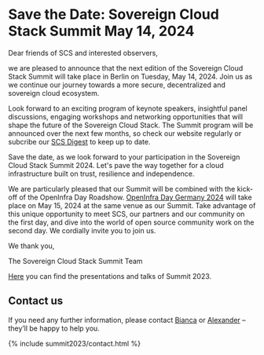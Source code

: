 # Save the Date: Sovereign Cloud Stack Summit May 14, 2024

Dear friends of SCS and interested observers,

we are pleased to announce that the next edition of the Sovereign Cloud Stack Summit will take place in Berlin on Tuesday, May 14, 2024. Join us as we continue our journey towards a more secure, decentralized and sovereign cloud ecosystem.

Look forward to an exciting program of keynote speakers, insightful panel discussions, engaging workshops and networking opportunities that will shape the future of the Sovereign Cloud Stack. The Summit program will be announced over the next few months, so check our website regularly or subcribe our [SCS Digest](https://scs.sovereignit.de/mailman3/postorius/lists/announce.lists.scs.community/) to keep up to date.

Save the date, as we look forward to your participation in the Sovereign Cloud Stack Summit 2024. Let's pave the way together for a cloud infrastructure built on trust, resilience and independence.

We are particularly pleased that our Summit will be combined with the kick-off of the OpenInfra Day Roadshow. [OpenInfra Day Germany 2024](https://superuser.openinfra.dev/articles/openinfra-event-strategy-update/) will take place on May 15, 2024 at the same venue as our Summit. Take advantage of this unique opportunity to meet SCS, our partners and our community on the first day, and dive into the world of open source community work on the second day. We cordially invite you to join us.

We thank you,

The Sovereign Cloud Stack Summit Team

[Here](https://scs.community/summit2023) you can find the presentations and talks of Summit 2023.

## Contact us

If you need any further information, please contact [Bianca](https://scs.community/hollery) or [Alexander](https://scs.community/diab) – they’ll be happy to help you.

{% include summit2023/contact.html %}
